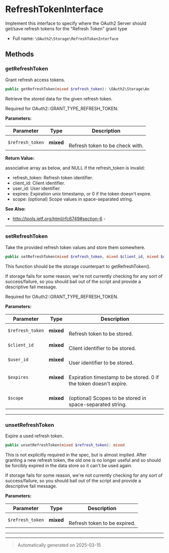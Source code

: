 
# RefreshTokenInterface

Implement this interface to specify where the OAuth2 Server
should get/save refresh tokens for the "Refresh Token"
grant type



* Full name: `\OAuth2\Storage\RefreshTokenInterface`



## Methods


### getRefreshToken

Grant refresh access tokens.

```php
public getRefreshToken(mixed $refresh_token): \OAuth2\Storage\An
```

Retrieve the stored data for the given refresh token.

Required for OAuth2::GRANT_TYPE_REFRESH_TOKEN.






**Parameters:**

| Parameter | Type | Description |
|-----------|------|-------------|
| `$refresh_token` | **mixed** | <br />Refresh token to be check with. |


**Return Value:**

associative array as below, and NULL if the refresh_token is
invalid:
- refresh_token: Refresh token identifier.
- client_id: Client identifier.
- user_id: User identifier.
- expires: Expiration unix timestamp, or 0 if the token doesn't expire.
- scope: (optional) Scope values in space-separated string.




**See Also:**

* http://tools.ietf.org/html/rfc6749#section-6 - 

***

### setRefreshToken

Take the provided refresh token values and store them somewhere.

```php
public setRefreshToken(mixed $refresh_token, mixed $client_id, mixed $user_id, mixed $expires, mixed $scope = null): mixed
```

This function should be the storage counterpart to getRefreshToken().

If storage fails for some reason, we're not currently checking for
any sort of success/failure, so you should bail out of the script
and provide a descriptive fail message.

Required for OAuth2::GRANT_TYPE_REFRESH_TOKEN.






**Parameters:**

| Parameter | Type | Description |
|-----------|------|-------------|
| `$refresh_token` | **mixed** | <br />Refresh token to be stored. |
| `$client_id` | **mixed** | <br />Client identifier to be stored. |
| `$user_id` | **mixed** | <br />User identifier to be stored. |
| `$expires` | **mixed** | <br />Expiration timestamp to be stored. 0 if the token doesn&#039;t expire. |
| `$scope` | **mixed** | <br />(optional) Scopes to be stored in space-separated string. |





***

### unsetRefreshToken

Expire a used refresh token.

```php
public unsetRefreshToken(mixed $refresh_token): mixed
```

This is not explicitly required in the spec, but is almost implied.
After granting a new refresh token, the old one is no longer useful and
so should be forcibly expired in the data store so it can't be used again.

If storage fails for some reason, we're not currently checking for
any sort of success/failure, so you should bail out of the script
and provide a descriptive fail message.






**Parameters:**

| Parameter | Type | Description |
|-----------|------|-------------|
| `$refresh_token` | **mixed** | <br />Refresh token to be expired. |





***


***
> Automatically generated on 2025-03-15
